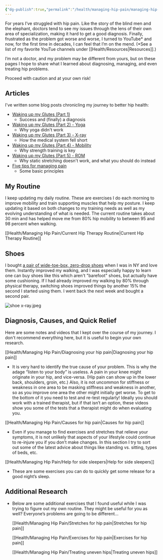 ```yaml
---
{"dg-publish":true,"permalink":"/health/managing-hip-pain/managing-hip-pain/","updated":"2024-03-14T11:02:42.888+08:00"}
---
```


For years I’ve struggled with hip pain. Like the story of the blind men and the elephant, doctors tend to see my issues through the lens of their own area of specialization, making it hard to get a good diagnosis. Finally, frustrated as the problem got worse and worse, I turned to YouTube* and now, for the first time in decades, I can feel that I’m on the mend. (*See a list of my favorite YouTue channels under [[Health/Resources\|Resources]].)

I’m not a doctor, and my problem may be different from yours, but on these pages I hope to share what I learned about diagnosing, managing, and even treating hip problems.

Proceed with caution and at your own risk!

## Articles

I've written some blog posts chronicling my journey to better hip health:

- [Waking up my Glutes (Part 1)](https://keywords.oxus.net/archives/2021/12/14/waking-up-my-glutes-part-1)
    - Success and (finally) a diagnosis
- [Waking up my Glutes (Part 2) - Yoga](https://keywords.oxus.net/archives/2021/12/15/waking-up-my-glutes-part-2-yoga)
    - Why yoga didn't work
- [Waking up my Glutes (Part 3) - X-ray](https://keywords.oxus.net/archives/2021/12/15/waking-up-my-glutes-part-3-x-ray)
    - How the medical system fell short
- [Waking up my Glutes (Part 4) - Mobility](https://keywords.oxus.net/archives/2021/12/16/waking-up-my-glutes-part-4-mobility)
    - Why strength training is key
- [Waking up my Glutes (Part 5) - ROM](https://keywords.oxus.net/archives/2021/12/16/waking-up-my-glutes-part-5-rom)
    - Why static stretching doesn't work, and what you should do instead
- [Five tips for managing pain](https://keywords.oxus.net/archives/2021/11/26/five-tips-for-managing-pain)
    - Some basic principles

## My Routine

I keep updating my daily routine. These are exercises I do each morning to improve mobility and train supporting muscles that help my posture. I keep updating it based on both changes to my training needs as well as my evolving understanding of what is needed. The current routine takes about 30 min and has helped move me from 80% hip mobility to between 95 and 98 percent when walking.

[[Health/Managing Hip Pain/Current Hip Therapy Routine\|Current Hip Therapy Routine]]

## Shoes

I bought [a pair of wide-toe-box, zero-drop shoes](https://www.altrarunning.com/launch/2022/lone-peak-6.html) when I was in NY and love them. Instantly improved my walking, and I was especially happy to learn one can buy shoes like this which aren't "barefoot" shoes, but actually have some cushioning. If I had already improved my walking by 80% through physical therapy, switching shoes improved things by another 15% the second I started using them. I went back the next week and bought a second pair.

![shoe x-ray.jpeg](/img/user/Health/Managing%20Hip%20Pain/_media/shoe%20x-ray.jpeg)

## Diagnosis, Causes, and Quick Relief

Here are some notes and videos that I kept over the course of my journey. I don't recommend everything here, but it is useful to begin your own research.

[[Health/Managing Hip Pain/Diagnosing your hip pain\|Diagnosing your hip pain]]

- It is very hard to identify the true cause of your problem. This is why the adage “listen to your body” is useless. A pain in your knee might originate in your hip, and vice-versa. (Hip pain can show up in the lower back, shoulders, groin, etc.) Also, it is not uncommon for stiffness or weakness in one area to be masking stiffness and weakness in another, so as you improve one area the other might initially get worse. To get to the bottom of it you need to test and re-test regularly! Ideally you should work with a trained therapist, but if that isn’t an option, these videos show you some of the tests that a therapist might do when evaluating you.

[[Health/Managing Hip Pain/Causes for hip pain\|Causes for hip pain]]

- Even if you manage to find exercises and stretches that relieve your symptoms, it is not unlikely that aspects of your lifestyle could continue to re-injure you if you don’t make changes. In this section I try to sort out some of the latest advice about things like standing vs. sitting, types of beds, etc.

[[Health/Managing Hip Pain/Help for side sleepers\|Help for side sleepers]]

- These are some exercises you can do to quickly get some release for a good night’s sleep.

## Additional Research

- Below are some additional exercises that I found useful while I was trying to figure out my own routine. They might be useful for you as well? Everyone’s problems are going to be different...
    
    [[Health/Managing Hip Pain/Stretches for hip pain\|Stretches for hip pain]]
    
    [[Health/Managing Hip Pain/Exercises for hip pain\|Exercises for hip pain]]
    
    [[Health/Managing Hip Pain/Treating uneven hips\|Treating uneven hips]]